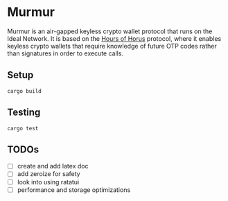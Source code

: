 # Murmur

Murmur is an air-gapped keyless crypto wallet protocol that runs on the Ideal Network. It is based on the [Hours of Horus](https://eprint.iacr.org/2021/715) protocol, where it enables keyless crypto wallets that require knowledge of future OTP codes rather than signatures in order to execute calls.

## Setup

```
cargo build
```

## Testing

```
cargo test
```

## TODOs

- [ ] create and add latex doc
- [ ] add zeroize for safety
- [ ] look into using ratatui
- [ ] performance and storage optimizations